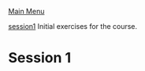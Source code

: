 [Main Menu](../main/README.md)

[session1](../master/session1/) Initial exercises for the course.

# Session 1
